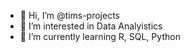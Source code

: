- 👋 Hi, I’m @tims-projects
- 👀 I’m interested in Data Analyistics
- 🌱 I’m currently learning R, SQL, Python


<!---
tims-projects/tims-projects is a ✨ special ✨ repository because its `README.md` (this file) appears on your GitHub profile.
You can click the Preview link to take a look at your changes.
--->
